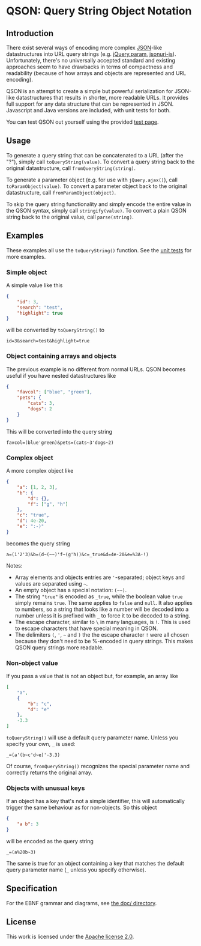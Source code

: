 # QSON: Query String Object Notation

## Introduction

There exist several ways of encoding more complex [JSON](http://json.org/)-like datastructures into URL query strings (e.g. [jQuery.param](http://api.jquery.com/jquery.param/), [jsonuri-js](https://github.com/guidj/jsonuri-js)). Unfortunately, there's no universally accepted standard and existing approaches seem to have drawbacks in terms of compactness and readability (because of how arrays and objects are represented and URL encoding).

QSON is an attempt to create a simple but powerful serialization for JSON-like datastructures that results in shorter, more readable URLs. It provides full support for any data structure that can be represented in JSON. Javascript and Java versions are included, with unit tests for both.

You can test QSON out yourself using the provided [test page](https://github.com/jan-niestadt/qson/blob/master/js/test.html).

## Usage

To generate a query string that can be concatenated to a URL (after the "?"), simply call `toQueryString(value)`. To convert a query string back to the original datastructure, call `fromQueryString(string)`.

To generate a parameter object (e.g. for use with `jQuery.ajax()`), call `toParamObject(value)`. To convert a parameter object back to the original datastructure, call `fromParamObject(object)`.

To skip the query string functionality and simply encode the entire value in the QSON syntax, simply call `stringify(value)`. To convert a plain QSON string back to the original value, call `parse(string)`.

## Examples
These examples all use the `toQueryString()` function. See the [unit tests](https://github.com/jan-niestadt/qson/blob/master/js/test.js#L180) for more examples.

### Simple object
A simple value like this
```json
{
    "id": 3,
    "search": "test",
    "highlight": true
}
```
will be converted by `toQueryString()` to

    id=3&search=test&highlight=true

### Object containing arrays and objects
The previous example is no different from normal URLs. QSON becomes useful if you have nested datastructures like
```json
{
    "favcol": ["blue", "green"],
    "pets": {
        "cats": 3,
        "dogs": 2
    }
}
```
This will be converted into the query string

    favcol=(blue'green)&pets=(cats~3'dogs~2)

### Complex object
A more complex object like
```json
{
    "a": [1, 2, 3],
    "b": {
        "d": {},
        "f": ["g", "h"]
    },
    "c": "true",
    "d": 4e-20,
    "e": ":-)"
}
```
becomes the query string

    a=(1'2'3)&b=(d~(~~)'f~(g'h))&c=_true&d=4e-20&e=%3A-!)

Notes:
- Array elements and objects entries are `'`-separated; object keys and values are separated using `~`.
- An empty object has a special notation: `(~~)`.
- The string `"true"` is encoded as `_true`, while the boolean value `true` simply remains `true`. The same applies to `false` and `null`. It also applies to numbers, so a string that looks like a number will be decoded into a number unless it is prefixed with `_` to force it to be decoded to a string.
- The escape character, similar to `\` in many languages, is `!`. This is used to escape characters that have special meaning in QSON.
- The delimiters `(`, `'`, `~` and `)` the the escape character `!` were all chosen because they don't need to be %-encoded in query strings. This makes QSON query strings more readable.

    
### Non-object value
If you pass a value that is not an object but, for example, an array like
```json
[
    "a",
    {
        "b": "c",
        "d": "e"
    },
    -3.3
]
```
`toQueryString()` will use a default query parameter name. Unless you specify your own, `_` is used:

    _=(a'(b~c'd~e)'-3.3)

Of course, `fromQueryString()` recognizes the special parameter name and correctly returns the original array.

### Objects with unusual keys
If an object has a key that's not a simple identifier, this will automatically trigger the same behaviour as for non-objects. So this object
```json
{
    "a b": 3
}
```
will be encoded as the query string

    _=(a%20b~3)

The same is true for an object containing a key that matches the default query parameter name (`_` unless you specify otherwise).

## Specification
For the EBNF grammar and diagrams, see [the doc/ directory](https://github.com/jan-niestadt/qson/tree/master/doc).

## License

This work is licensed under the [Apache license 2.0](https://www.apache.org/licenses/LICENSE-2.0).
